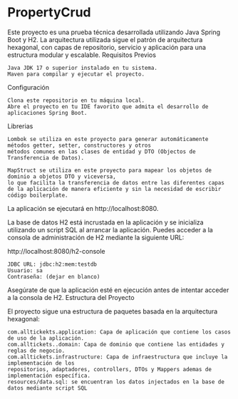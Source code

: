 # PropertyCrud

Este proyecto es una prueba técnica desarrollada utilizando Java Spring Boot y H2. La arquitectura utilizada sigue el patrón de arquitectura hexagonal, con capas de repositorio, servicio y aplicación para una estructura modular y escalable.
Requisitos Previos

    Java JDK 17 o superior instalado en tu sistema.
    Maven para compilar y ejecutar el proyecto.

Configuración

    Clona este repositorio en tu máquina local.
    Abre el proyecto en tu IDE favorito que admita el desarrollo de aplicaciones Spring Boot.

Librerias 

    Lombok se utiliza en este proyecto para generar automáticamente métodos getter, setter, constructores y otros
    métodos comunes en las clases de entidad y DTO (Objectos de Transferencia de Datos).
    
    MapStruct se utiliza en este proyecto para mapear los objetos de dominio a objetos DTO y viceversa, 
    lo que facilita la transferencia de datos entre las diferentes capas de la aplicación de manera eficiente y sin la necesidad de escribir código boilerplate.

La aplicación se ejecutará en http://localhost:8080.


La base de datos H2 está incrustada en la aplicación y se inicializa utilizando un script SQL al arrancar la aplicación. Puedes acceder a la consola de administración de H2 mediante la siguiente URL:

http://localhost:8080/h2-console

    JDBC URL: jdbc:h2:mem:testdb
    Usuario: sa
    Contraseña: (dejar en blanco)

Asegúrate de que la aplicación esté en ejecución antes de intentar acceder a la consola de H2.
Estructura del Proyecto

El proyecto sigue una estructura de paquetes basada en la arquitectura hexagonal:

    com.alltickekts.application: Capa de aplicación que contiene los casos de uso de la aplicación.
    com.alltickets..domain: Capa de dominio que contiene las entidades y reglas de negocio.
    com.alltickets.infrastructure: Capa de infraestructura que incluye la implementación de los 
    repositorios, adaptadores, controllers, DTOs y Mappers ademas de implementación específica.
    resources/data.sql: se encuentran los datos injectados en la base de datos mediante script SQL
